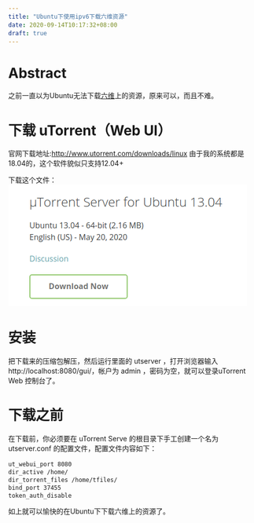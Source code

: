```yaml
---
title: "Ubuntu下使用ipv6下载六维资源"
date: 2020-09-14T10:17:32+08:00
draft: true
---
```


# Abstract

之前一直以为Ubuntu无法下载[六维](http://bt.neu6.edu.cn/forum.php)上的资源，原来可以，而且不难。

# 下载 uTorrent（Web UI）
官网下载地址:http://www.utorrent.com/downloads/linux
由于我的系统都是18.04的，这个软件貌似只支持12.04+  

下载这个文件：
![2020-09-14-11-06-22.png](2020-09-14-11-06-22.png)

# 安装
把下载来的压缩包解压，然后运行里面的 utserver ，打开浏览器输入http://localhost:8080/gui/，帐户为 admin ，密码为空，就可以登录uTorrent Web 控制台了。

# 下载之前
在下载前，你必须要在 uTorrent Serve 的根目录下手工创建一个名为 utserver.conf 的配置文件，配置文件内容如下：
```
ut_webui_port 8080
dir_active /home/
dir_torrent_files /home/tfiles/
bind_port 37455
token_auth_disable
```

如上就可以愉快的在Ubuntu下下载六维上的资源了。